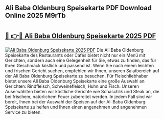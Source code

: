 ## Ali Baba Oldenburg Speisekarte PDF Download Online 2025 M9rTb

# <h2><a href="http://gc7dnwb.nevu.top/?p=Ali+Baba+Oldenburg+Speisekarte">🔗 👉🔴 Ali Baba Oldenburg Speisekarte 2025 PDF</a></h2>

[![Ali Baba Oldenburg Speisekarte 2025 PDF](https://i.imgur.com/dBaPXMq.png)](http://gc7dnwb.nevu.top/?p=Ali+Baba+Oldenburg+Speisekarte)
Die Ali Baba Oldenburg Speisekarte des Restaurants oder Cafés bietet nicht nur ein Menü mit Gerichten, sondern auch eine Gelegenheit für Sie, etwas zu finden, das für Ihren Geschmack köstlich und passend ist. Wenn Sie nach einem leichten und frischen Gericht suchen, empfehlen wir Ihnen, unseren Salatbereich auf der Ali Baba Oldenburg Speisekarte zu besuchen. Für Fleischliebhaber bietet unsere Ali Baba Oldenburg Speisekarte eine große Auswahl an Gerichten: Rindfleisch, Schweinefleisch, Huhn und Fisch. Unseren Auserwählten bieten wir köstliche Gerichte wie Schaschlik und Steak an, die bei frischem, natürlichem Feuer zubereitet werden. In jedem Fall sind wir bereit, Ihnen bei der Auswahl der Speisen auf der Ali Baba Oldenburg Speisekarte zu helfen und Ihnen einen angenehmen und angenehmen Service zu bieten.
